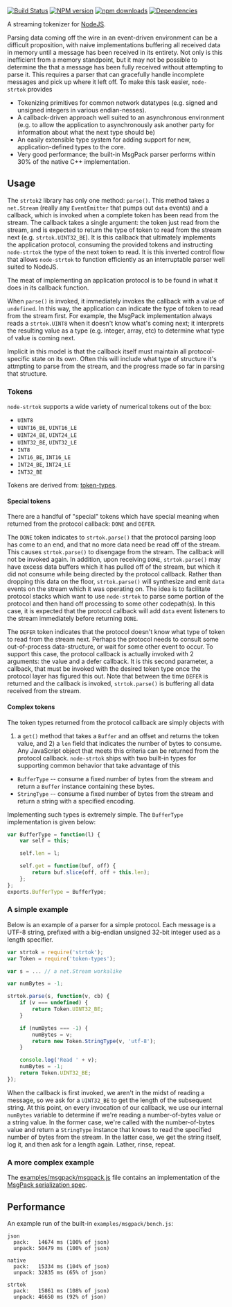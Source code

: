 [![Build Status](https://travis-ci.org/Borewit/strtok2.svg?branch=master)](https://travis-ci.org/Borewit/strtok2)
[![NPM version](https://badge.fury.io/js/strtok2.svg)](https://npmjs.org/package/strtok2)
[![npm downloads](http://img.shields.io/npm/dm/strtok2.svg)](https://npmjs.org/package/strtok2)
[![Dependencies](https://david-dm.org/Borewit/strtok2.svg)](https://github.com/Borewit/strtok2)

A streaming tokenizer for [NodeJS](http://nodejs.org).

Parsing data coming off the wire in an event-driven environment can be a
difficult proposition, with naive implementations buffering all received data
in memory until a message has been received in its entirety. Not only is this
inefficient from a memory standpoint, but it may not be possible to determine
the that a message has been fully received without attempting to parse it.
This requires a parser that can gracefully handle incomplete messages and
pick up where it left off. To make this task easier, `node-strtok` provides

* Tokenizing primitives for common network datatypes (e.g. signed and
  unsigned integers in various endian-nesses).
* A callback-driven approach well suited to an asynchronous environment (e.g.
  to allow the application to asynchronously ask another party for
  information about what the next type should be)
* An easily extensible type system for adding support for new,
  application-defined types to the core.
* Very good performance; the built-in MsgPack parser performs within 30% of
  the native C++ implementation.

## Usage

The `strtok2` library has only one method: `parse()`.  This method takes a
`net.Stream` (really any `EventEmitter` that pumps out `data` events) and a
callback, which is invoked when a complete token has been read from the stream.
The callback takes a single argument: the token just read from the stream, and
is expected to return the type of token to read from the stream next (e.g.
`strtok.UINT32_BE`). It is this callback that ultimately implements the
application protocol, consuming the provided tokens and instructing
`node-strtok` the type of the next token to read. It is this inverted control
flow that allows `node-strtok` to function efficiently as an interruptable
parser well suited to NodeJS.

The meat of implementing an application protocol is to be found in what it does
in its callback function.

When `parse()` is invoked, it immediately invokes the callback with a value of
`undefined`. In this way, the application can indicate the type of token to
read from the stream first. For example, the MsgPack implementation always
reads a `strtok.UINT8` when it doesn't know what's coming next; it interprets
the resulting value as a type (e.g. integer, array, etc) to determine what type
of value is coming next.

Implicit in this model is that the callback itself must maintain all
protocol-specific state on its own. Often this will include what type of
structure it's attmpting to parse from the stream, and the progress made so far
in parsing that structure.

### Tokens

`node-strtok` supports a wide variety of numerical tokens out of the box:

* `UINT8`
* `UINT16_BE`, `UINT16_LE`
* `UINT24_BE`, `UINT24_LE`
* `UINT32_BE`, `UINT32_LE`
* `INT8`
* `INT16_BE`, `INT16_LE`
* `INT24_BE`, `INT24_LE`
* `INT32_BE`

Tokens are derived from: [token-types](https://github.com/Borewit/token-types).

#### Special tokens

There are a handful of "special" tokens which have special meaning when
returned from the protocol callback: `DONE` and `DEFER`. 

The `DONE` token indicates to `strtok.parse()` that the protocol parsing loop
has come to an end, and that no more data need be read off of the stream. This
causes `strtok.parse()` to disengage from the stream. The callback will not be
invoked again. In addition, upon receiving `DONE`, `strtok.parse()` may have
excess data buffers which it has pulled off of the stream, but which it did not
consume while being directed by the protocol callback. Rather than dropping
this data on the floor, `strtok.parse()` will synthesize and emit `data` events
on the stream which it was operating on. The idea is to facilitate protocol
stacks which want to use `node-strtok` to parse some portion of the protocol
and then hand off processing to some other codepath(s). In this case, it is
expected that the protocol callback will add `data` event listeners to the
stream immediately before returning `DONE`.

The `DEFER` token indicates that the protocol doesn't know what type of token
to read from the stream next. Perhaps the protocol needs to consult some
out-of-process data-structure, or wait for some other event to occur. To support
this case, the protocol callback is actually invoked with 2 arguments: the
value and a defer callback. It is this second parameter, a callback, that must
be invoked with the desired token type once the protocol layer has figured this
out. Note that between the time `DEFER` is returned and the callback is
invoked, `strtok.parse()` is buffering all data received from the stream.

#### Complex tokens

The token types returned from the protocol callback are simply objects with
1) a `get()` method that takes a `Buffer` and an offset and returns the token
value, and 2) a `len` field that indicates the number of bytes to consume.
Any JavaScript object that meets this criteria can be returned from the
protocol callback. `node-strtok` ships with two built-in types for supporting
common behavior that take advantage of this

* `BufferType` -- consume a fixed number of bytes from the stream and
  return a `Buffer` instance containing these bytes.
* `StringType` -- consume a fixed number of bytes from the stream and
  return a string with a specified encoding.

Implementing such types is extremely simple. The `BufferType` implementation
is given below:

```javascript
var BufferType = function(l) {
    var self = this;

    self.len = l;

    self.get = function(buf, off) {
        return buf.slice(off, off + this.len);
    };
};
exports.BufferType = BufferType;
```

### A simple example

Below is an example of a parser for a simple protocol. Each message is a
UTF-8 string, prefixed with a big-endian unsigned 32-bit integer used as a
length specifier.

```javascript
var strtok = require('strtok');
var Token = require('token-types');

var s = ... // a net.Stream workalike

var numBytes = -1;

strtok.parse(s, function(v, cb) {
    if (v === undefined) {
        return Token.UINT32_BE;
    }

    if (numBytes === -1) {
        numBytes = v;
        return new Token.StringType(v, 'utf-8');
    }

    console.log('Read ' + v);
    numBytes = -1;
    return Token.UINT32_BE;
});
```

When the callback is first invoked, we aren't in the midst of reading a
message, so we ask for a `UINT32_BE` to get the length of the subsequent
string. At this point, on every invocation of our callback, we use our
internal `numBytes` variable to determine if we're reading a number-of-bytes
value or a string value. In the former case, we're called with the
number-of-bytes value and return a `StringType` instance that knows to read
the specified number of bytes from the stream. In the latter case, we get the
string itself, log it, and then ask for a length again. Lather, rinse,
repeat.

### A more complex example

The
[examples/msgpack/msgpack.js](https://github.com/Borewit/strtok2/blob/master/examples/msgpack/msgpack.js)
file contains an implementation of the [MsgPack serialization
spec](http://web.archive.org/web/20100628121422/http://redmine.msgpack.org/projects/msgpack/wiki/FormatSpec).

## Performance

An example run of the built-in `examples/msgpack/bench.js`:

    json
      pack:   14674 ms (100% of json)
      unpack: 50479 ms (100% of json)

    native
      pack:   15334 ms (104% of json)
      unpack: 32835 ms (65% of json)

    strtok
      pack:   15861 ms (108% of json)
      unpack: 46650 ms (92% of json)
      
[npm-url]: https://npmjs.org/package/strtok2
[npm-image]: https://badge.fury.io/js/strtok2.svg
[npm-downloads-image]: http://img.shields.io/npm/dm/strtok2.svg

[travis-url]: https://travis-ci.org/Borewit/strtok2
[travis-image]: https://api.travis-ci.org/Borewit/strtok2.svg?branch=master